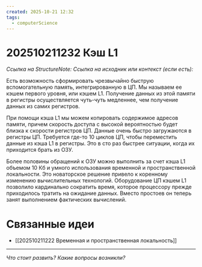 ```yaml
---
created: 2025-10-21 12:32
tags:
  - computerScience
---
```

# 202510211232 Кэш L1

*Ссылка на StructureNote:*
*Ссылка на исходник или контекст (если есть):*

Есть возможность сформировать чрезвычайно быструю вспомогательную память, интегрированную в ЦП. Мы называем ее кэшем первого уровня, или кэшем L1. Получение данных из этой памяти в регистры осуществляется чуть-чуть медленнее, чем получение данных из самих регистров.

При помощи кэша L1 мы можем копировать содержимое адресов памяти, причем скорость доступа с высокой вероятностью будет близка к скорости регистров ЦП. Данные очень быстро загружаются в регистры ЦП. Требуется где-то 10 циклов ЦП, чтобы переместить данные из кэша L1 в регистры. Это в сто раз быстрее ситуации, когда их приходится брать из ОЗУ.

Более половины обращений к ОЗУ можно выполнить за счет кэша L1 объемом 10 Кб и умного использования временной и пространственной локальности. Это новаторское решение привело к коренному изменению вычислительных технологий. Оборудование ЦП кэшем L1 позволило кардинально сократить время, которое процессору прежде приходилось тратить на ожидание данных. Вместо простоев он теперь занят выполнением фактических вычислений.

# Связанные идеи

- [[202510211222 Временная и пространственная локальность]]

---

*Что стоит развить? Какие вопросы возникли?*
